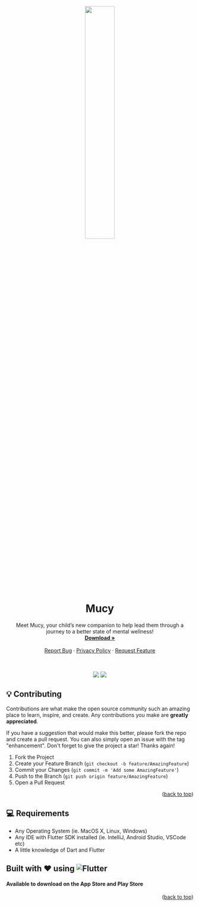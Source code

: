 <div id="top"></div>

<div align='center'>

  <img src='/assets/images/icons/appicon.png' style="width: 40%">
  
  <h1 align="center">Mucy</h1>

  <p align="center">
    Meet Mucy, your child’s new companion to help lead them through a journey to a better state of mental wellness!
    <br />
    <a href="https://github.com/towner-10/MucyApp"><strong>Download »</strong></a>
    <br />
    <br />
    <a href="https://github.com/towner-10/MucyApp/issues">Report Bug</a>
    ·
    <a href="https://mucyhealth.wixsite.com/mucy/privacy-policy">Privacy Policy</a>
    ·
    <a href="https://github.com/towner-10/MucyApp/issues">Request Feature</a>
  </p>
  
  <br/>
  <br/>

  <img src='https://img.shields.io/github/v/release/towner-10/MucyApp?color=7393CC&label=version&style=for-the-badge'>
  <img src='https://img.shields.io/github/release-date/towner-10/mucyapp?color=7393CC&style=for-the-badge'>

  <br/>
</div>

## 💡 Contributing
Contributions are what make the open source community such an amazing place to learn, inspire, and create. Any contributions you make are **greatly appreciated**.

If you have a suggestion that would make this better, please fork the repo and create a pull request. You can also simply open an issue with the tag "enhancement".
Don't forget to give the project a star! Thanks again!

1. Fork the Project
2. Create your Feature Branch (`git checkout -b feature/AmazingFeature`)
3. Commit your Changes (`git commit -m 'Add some AmazingFeature'`)
4. Push to the Branch (`git push origin feature/AmazingFeature`)
5. Open a Pull Request

<p align="right">(<a href="#top">back to top</a>)</p>

## 💻 Requirements
- Any Operating System (ie. MacOS X, Linux, Windows)
- Any IDE with Flutter SDK installed (ie. IntelliJ, Android Studio, VSCode etc)
- A little knowledge of Dart and Flutter

## Built with ❤️ using ![Flutter](https://img.shields.io/badge/Flutter-%2302569B.svg?style=for-the-badge&color=7393CC&logo=Flutter&logoColor=white)
#### Available to download on the App Store and Play Store

<p align="right">(<a href="#top">back to top</a>)</p>
